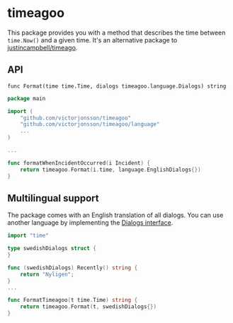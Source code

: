 # timeagoo

This package provides you with a method that describes the time between `time.Now()` and a given time.
It's an alternative package to [justincampbell/timeago](https://github.com/justincampbell/timeago).


## API

`func Format(time time.Time, dialogs timeagoo.language.Dialogs) string`

```go
package main

import (
	"github.com/victorjonsson/timeagoo"
	"github.com/victorjonsson/timeagoo/language"
	...
)

...

func formatWhenIncidentOccurred(i Incident) {
    return timeagoo.Format(i.time, language.EnglishDialogs{})
}

```

## Multilingual support

The package comes with an English translation of all dialogs. You can use another language by
 implementing the [Dialogs interface](https://github.com/victorjonsson/timeagoo/blob/master/language/language.go#L5).

```go
import "time"

type swedishDialogs struct {
}

func (swedishDialogs) Recently() string {
	return "Nyligen";
}
...

func FormatTimeagoo(t time.Time) string {
    return timeagoo.Format(t, swedishDialogs{})
}

```
